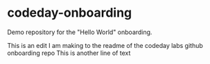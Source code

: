 # codeday-onboarding
Demo repository for the "Hello World" onboarding.

This is an edit I am making to the readme of the codeday labs github onboarding repo
This is another line of text
